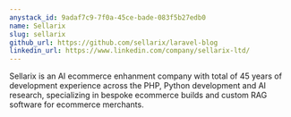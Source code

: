 ```yaml
---
anystack_id: 9adaf7c9-7f0a-45ce-bade-083f5b27edb0
name: Sellarix
slug: sellarix
github_url: https://github.com/sellarix/laravel-blog
linkedin_url: https://www.linkedin.com/company/sellarix-ltd/
---
```


Sellarix is an AI ecommerce enhanment company with total of 45 years of development experience across the PHP, Python development  and AI research, specializing in bespoke ecommerce builds and custom RAG software for ecommerce merchants.
